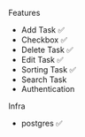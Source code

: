 Features
- Add Task  ✅
- Checkbox   ✅
- Delete Task  ✅
- Edit Task  ✅
- Sorting Task ✅
- Search Task
- Authentication


Infra
- postgres  ✅
